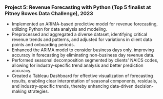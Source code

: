 ### Project 5: Revenue Forecasting with Python (Top 5 finalist at Pitney Bowes Data Challenge), 2023
- Implemented an ARIMA-based predictive model for revenue forecasting, utilizing Python for data analysis and modeling.
- Preprocessed and aggregated a diverse dataset, identifying critical revenue trends and patterns, and adjusted for variations in client data points and onboarding periods.
- Enhanced the ARIMA model to consider business days only, improving accuracy in forecasting by eliminating non-business day revenue data.
- Performed seasonal decomposition segmented by clients' NAICS codes, allowing for industry-specific trend analysis and better prediction accuracy.
- Created a Tableau Dashboard for effective visualization of forecasting results, enabling clear interpretation of seasonal components, residuals, and industry-specific trends, thereby enhancing data-driven decision-making strategies.
